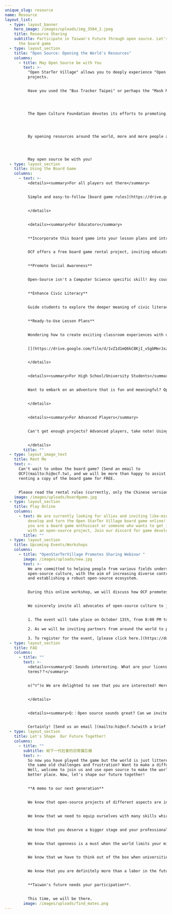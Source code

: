 ```yaml
---
unique_slug: resource
name: Resource
layout_list:
  - type: layout_banner
    hero_image: /images/uploads/img_3584_2.jpeg
    title: Resource Sharing
    subtitle: Participate in Taiwan's Future through open source. Let's start with
      the board game
  - type: layout_section
    title: "Open Source: Opening the World's Resources"
    columns:
      - title: May Open Source be with You
        text: >-
          "Open StarTer Village" allows you to deeply experience "Open Source"
          projects.


          Have you used the "Bus Tracker Taipei" or perhaps the "Mask Map"? These projects were initiated by the community, rallying partners from different fields like programming, marketing, cultural workers, and more, all contributing their expertise to construct open-source projects.




          The Open Culture Foundation devotes its efforts to promoting and facilitating the development of Taiwan's open-source community, allowing talents from all sides to simultaneously drive social progress, enrich their own skills, and achieve success through the execution of diverse projects.




          By opening resources around the world, more and more people are able to head toward the collective good. Drawing on the power of the crowd, we are also creating a better future.




          May open source be with you!
  - type: layout_section
    title: Using the Board Game
    columns:
      - text: >-
          <details><summary>For all players out there</summary>


          Simple and easy-to-follow [board game rules](https://drive.google.com/file/d/1gBGKhavLdDQ-J1elxQNN6E7Sdz0ZBTeO/view?usp=drive_link), paired with beautifully crafted quick-start tutorial slides, make it easy for any newbie or seasoned board game enthusiast to enjoy. 


          </details>


          <details><summary>For Educators</summary>


          **Incorporate this board game into your lesson plans and introduce students to the concept of open source.**


          OCF offers a free board game rental project, inviting educators to bring open-source concepts into the classroom. Through board games, students gain a deeper understanding of open source, collaboration, project management, resource sharing, and the importance of diverse skills.


          **Promote Social Awareness** 


          Open-Source isn't a Computer Science specific skill! Any courses related to public policy, open government, or public issues can introduce open-source principles through Open StarTer Village, leading students to discuss how to promote social causes they care about and solve problems more effectively.


          **Enhance Civic Literacy**


          Guide students to explore the deeper meaning of civic literacy. Through the game scenarios in Open StarTer Village, students get to understand the value of collaboration, resource sharing, and diverse thinking. Students will cultivate essential civic literacy skills such as active concern for issues, coordination, critical thinking, and public awareness through board games.


          **Ready-to-Use Lesson Plans**


          Wondering how to create exciting classroom experiences with open-source themes? Check out our [guidelines for open source Promoters](https://drive.google.com/file/d/1locvsw1T2LdGZbF3_FZ4PSPfbZjYvVCe/view?usp=drive_link) and[](https://drive.google.com/file/d/1locvsw1T2LdGZbF3_FZ4PSPfbZjYvVCe/view?usp=drive_link)[](https://drive.google.com/file/d/1locvsw1T2LdGZbF3_FZ4PSPfbZjYvVCe/view?usp=drive_link) [download the complete lesson plan package (simplified and advanced versions included).](https://drive.google.com/file/d/1vZ1d1mQ6kC8KjI_vSgbMmrJxzvz3nG-K/view?usp=drive_link)  Let's make a creativity flow in your teaching![](https://drive.google.com/file/d/1vZ1d1mQ6kC8KjI_vSgbMmrJxzvz3nG-K/view?usp=drive_link)


          [](https://drive.google.com/file/d/1vZ1d1mQ6kC8KjI_vSgbMmrJxzvz3nG-K/view?usp=drive_link)


          </details>


          <details><summary>For High School/University Students</summary>


          Want to embark on an adventure that is fun and meaningful? Open StarTer Village board game is your handy tool for both entertainment and purpose! Whether used as games for team-building events or icebreakers in any club or social gathering, it's versatile and adaptable. The game allows you to enjoy the fun of board games with ease while also addressing public issues and experiencing the joy of open-source collaboration!


          </details>


          <details><summary>For Advanced Players</summary>


          Can't get enough projects? Advanced players, take note! Using our [advanced custom rules,](https://drive.google.com/file/d/1V-q2UCA-XOF_4t0n6wBNYTa9dFzgareV/view?usp=drive_link) players can integrate their own projects into the game, making the board game more aligned with the ideas you want to promote!


          </details>
        title: ""
  - type: layout_image_text
    title: Rent Me
    text: >-
      Can't wait to unbox the board game? [Send an email to
      OCF](mailto:hi@ocf.tw), and we will be more than happy to assist you in
      renting a copy of the board game for FREE. 


      Please read the rental rules (currently, only the Chinese version of the board game is available for rent within Taiwan).
    image: /images/uploads/boardgame.jpg
  - type: layout_section
    title: Play Online
    columns:
      - text: We are currently looking for allies and inviting like-minded friends to
          develop and turn the Open StarTer Village board game online! Whether
          you are a board game enthusiast or someone who wants to get involved
          with an open-source project, Join our discord for game development!
        title: ""
  - type: layout_section
    title: Upcoming Events/Workshops
    columns:
      - title: "OpenStarTerVillage Promotes Sharing Webinar "
        image: /images/uploads/new.jpg
        text: >-
          We are committed to helping people from various fields understand
          open-source culture, with the aim of increasing diverse contributors
          and establishing a robust open-source ecosystem.


          During this online workshop, we will discuss how OCF promotes open-source culture through the "Open StarTer Village" game and how we have formulated our promotion strategies. What are the advantages of this promotional approach, and what challenges have we encountered?


          We sincerely invite all advocates of open-source culture to join us and share their experiences in promoting open source. 


          1. The event will take place on October 13th, from 8:00 PM to 9:30 PM (Taipei, Taiwan Time UTC+8). 

          2. As we will be inviting partners from around the world to participate, the event will be conducted in English.

          3. To register for the event, [please click here.](https://docs.google.com/forms/d/e/1FAIpQLSfsD48X2DeW-qjf8efCc0Crii7rqMUCQVy0kaUlsTly1VSr6A/viewform)
  - type: layout_section
    title: FAQ
    columns:
      - title: ""
        text: >-
          <details><summary>Q：Sounds interesting. What are your licensing
          terms?？</summary>


          o(^▽^)o We are delighted to see that you are interested! Here are our licensing terms: CC BY-NC 4.0 (Creative Commons Attribution-NonCommercial 4.0). In plain language, it means except for commercial purposes, you're free to use, adapt, and distribute all the information about the board game (including design and documents). Remember you must credit OCF when using. 


          </details>


          <details><summary>Q:：Open source sounds great? Can we invite OCF to host a talk or a guest lecture?？</summary>


          Certainly! [Send us an email ](mailto:hi@ocf.tw)with a brief note (proposed dates, event purposes, etc.), and someone from our office will be more than happy to discuss the details with you!
  - type: layout_section
    title: Let's Shape  Our Future Together!
    columns:
      - title: ""
        subtitle: 給下一代社會的日常備忘錄
        text: >-
          So now you have played the game but the world is just littered with
          the same old challenges and frustration? Want to make a difference?
          Well, welcome to join us and use open source to make the world a
          better place. Now, let's shape our future together! 


          **A memo to our next generation**


          We know that open-source projects of different aspects are indispensable in promoting social progress.


          We know that we need to equip ourselves with many skills which schools don't teach us before entering the workforce.


          We know that you deserve a bigger stage and your professional skills need to be seen by more people.


          We know that openness is a must when the world limits your mind.


          We know that we have to think out of the box when universities are only vocational training centers.


          We know that you are definitely more than a labor in the future society.


          **Taiwan's future needs your participation**.


          This time, we will be there.
        image: /images/uploads/find_mates.png
---
```

